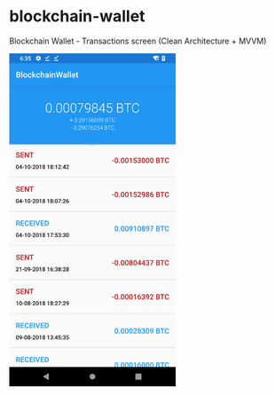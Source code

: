 # blockchain-wallet
Blockchain Wallet - Transactions screen (Clean Architecture + MVVM)

<img src="https://github.com/nijat-ahmadli/blockchain-wallet/blob/master/screenshots/Content%20State.png" width="300">
